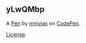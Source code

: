yLwQMbp
-------


A [Pen](https://codepen.io/mnivias/pen/yLwQMbp) by [mnivias](https://codepen.io/mnivias) on [CodePen](https://codepen.io).

[License](https://codepen.io/license/pen/yLwQMbp).